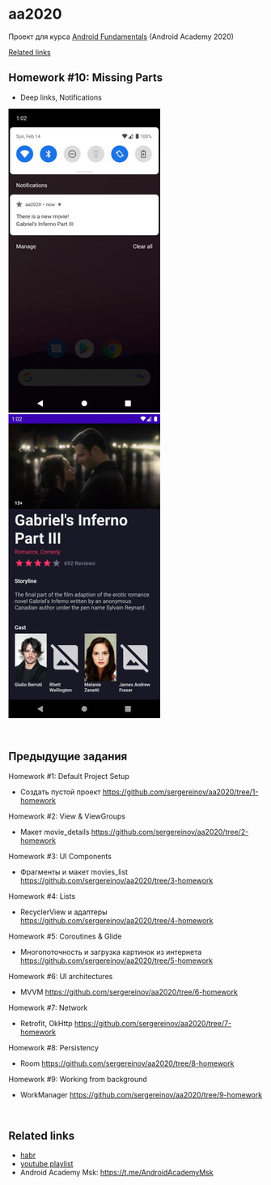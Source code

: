 # aa2020
Проект для курса [Android Fundamentals](https://android-academy-global.github.io/) (Android Academy 2020)

[Related links](#related-links)
<br>

## Homework #10: Missing Parts
 - Deep links, Notifications
 
 ![hw10_notification](/doc/aa2020_hw10_notification.jpg) ![hw10_deeplink](/doc/aa2020_hw10_deeplink.jpg)

<br>

## Предыдущие задания

Homework #1: Default Project Setup 
* Создать пустой проект https://github.com/sergereinov/aa2020/tree/1-homework

Homework #2: View & ViewGroups
* Макет movie_details https://github.com/sergereinov/aa2020/tree/2-homework

Homework #3: UI Components
* Фрагменты и макет movies_list https://github.com/sergereinov/aa2020/tree/3-homework
 
Homework #4: Lists
* RecyclerView и адаптеры https://github.com/sergereinov/aa2020/tree/4-homework

Homework #5: Coroutines & Glide
* Многопоточность и загрузка картинок из интернета https://github.com/sergereinov/aa2020/tree/5-homework

Homework #6: UI architectures
* MVVM https://github.com/sergereinov/aa2020/tree/6-homework

Homework #7: Network
* Retrofit, OkHttp https://github.com/sergereinov/aa2020/tree/7-homework

Homework #8: Persistency
* Room https://github.com/sergereinov/aa2020/tree/8-homework

Homework #9: Working from background
* WorkManager https://github.com/sergereinov/aa2020/tree/9-homework

<br>

## Related links
 - [habr](https://habr.com/ru/news/t/522972/)
 - [youtube playlist](https://www.youtube.com/playlist?list=PLjLCGE4bVpHCJvtGpEVl-4IYGHB1A8FCc)
 - Android Academy Msk: https://t.me/AndroidAcademyMsk
 
